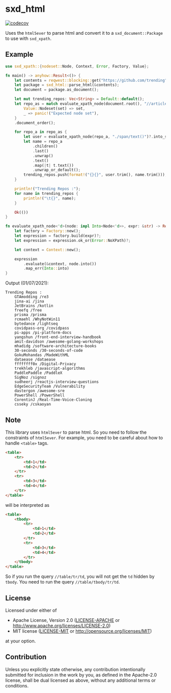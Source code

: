 # sxd_html

[![codecov](https://codecov.io/gh/kitsuyui/sxd_html/branch/main/graph/badge.svg?token=STRE17YWGQ)](https://codecov.io/gh/kitsuyui/sxd_html)

Uses the `html5ever` to parse html and convert it to a `sxd_document::Package` to use with `sxd_xpath`.
## Example
```rust
use sxd_xpath::{nodeset::Node, Context, Error, Factory, Value};

fn main() -> anyhow::Result<()> {
    let contents = reqwest::blocking::get("https://github.com/trending")?.text()?;
    let package = sxd_html::parse_html(&contents);
    let document = package.as_document();

    let mut trending_repos: Vec<String> = Default::default();
    let repo_as = match evaluate_xpath_node(document.root(), "//article/h1/a")? {
        Value::Nodeset(set) => set,
        _ => panic!("Expected node set"),
    }
    .document_order();

    for repo_a in repo_as {
        let user = evaluate_xpath_node(repo_a, "./span/text()")?.into_string();
        let name = repo_a
            .children()
            .last()
            .unwrap()
            .text()
            .map(|t| t.text())
            .unwrap_or_default();
        trending_repos.push(format!("{}{}", user.trim(), name.trim()));
    }

    println!("Trending Repos :");
    for name in trending_repos {
        println!("\t{}", name);
    }

    Ok(())
}

fn evaluate_xpath_node<'d>(node: impl Into<Node<'d>>, expr: &str) -> Result<Value<'d>, Error> {
    let factory = Factory::new();
    let expression = factory.build(expr)?;
    let expression = expression.ok_or(Error::NoXPath)?;

    let context = Context::new();

    expression
        .evaluate(&context, node.into())
        .map_err(Into::into)
}
```

Output (01/07/2021):
```
Trending Repos :
	GTAmodding /re3
	jina-ai /jina
	JetBrains /kotlin
	freefq /free
	prisma /prisma
	rcmaehl /WhyNotWin11
	bytedance /lightseq
	covidpass-org /covidpass
	pi-apps /pi-platform-docs
	yangshun /front-end-interview-handbook
	amit-davidson /awesome-golang-workshops
	mhadidg /software-architecture-books
	30-seconds /30-seconds-of-code
	GokuMohandas /MadeWithML
	dataease /dataease
	ffffffff0x /Digital-Privacy
	trekhleb /javascript-algorithms
	PaddlePaddle /PaddleX
	SigNoz /signoz
	sudheerj /reactjs-interview-questions
	EdgeSecurityTeam /Vulnerability
	dastergon /awesome-sre
	PowerShell /PowerShell
	CorentinJ /Real-Time-Voice-Cloning
	csseky /cskaoyan
```

## Note

This library uses `html5ever` to parse html. So you need to follow the constraints of `html5ever`.
For example, you need to be careful about how to handle `<table>` tags.

```html
<table>
    <tr>
        <td>1</td>
        <td>2</td>
    </tr>
    <tr>
        <td>3</td>
        <td>4</td>
    </tr>
</table>
```

will be interpreted as

```html
<table>
    <tbody>
        <tr>
            <td>1</td>
            <td>2</td>
        </tr>
        <tr>
            <td>3</td>
            <td>4</td>
        </tr>
    </tbody>
</table>
```

So if you run the query `//table/tr/td`, you will not get the `td` hidden by `tbody`.
You need to run the query `//table/tbody/tr/td`.

## License

Licensed under either of

 * Apache License, Version 2.0
   ([LICENSE-APACHE](LICENSE-APACHE) or http://www.apache.org/licenses/LICENSE-2.0)
 * MIT license
   ([LICENSE-MIT](LICENSE-MIT) or http://opensource.org/licenses/MIT)

at your option.

## Contribution

Unless you explicitly state otherwise, any contribution intentionally submitted
for inclusion in the work by you, as defined in the Apache-2.0 license, shall be
dual licensed as above, without any additional terms or conditions.
